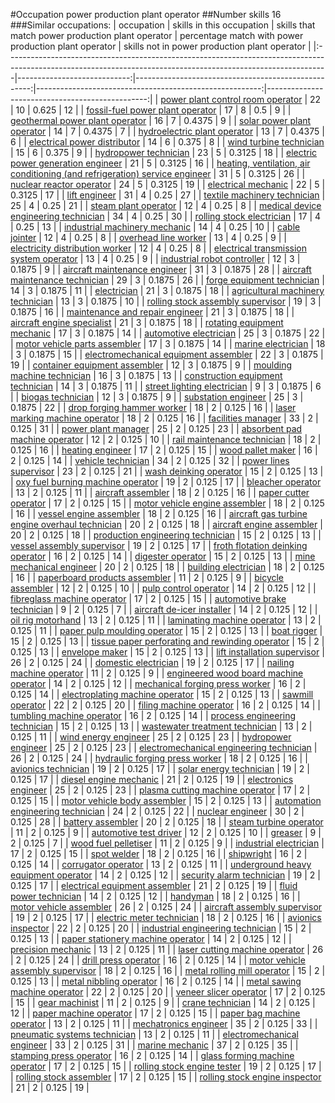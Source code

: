 #Occupation power production plant operator
##Number skills 16
###Similar occupations:
| occupation                                                                                                                                                    |   skills in this occupation |   skills that match power production plant operator |   percentage match with power production plant operator |   skills not in power production plant operator |
|:--------------------------------------------------------------------------------------------------------------------------------------------------------------|----------------------------:|----------------------------------------------------:|--------------------------------------------------------:|------------------------------------------------:|
| [power plant control room operator](power_plant_control_room_operator.md)                                                                                     |                          22 |                                                  10 |                                                  0.625  |                                              12 |
| [fossil-fuel power plant operator](fossil-fuel_power_plant_operator.md)                                                                                       |                          17 |                                                   8 |                                                  0.5    |                                               9 |
| [geothermal power plant operator](geothermal_power_plant_operator.md)                                                                                         |                          16 |                                                   7 |                                                  0.4375 |                                               9 |
| [solar power plant operator](solar_power_plant_operator.md)                                                                                                   |                          14 |                                                   7 |                                                  0.4375 |                                               7 |
| [hydroelectric plant operator](hydroelectric_plant_operator.md)                                                                                               |                          13 |                                                   7 |                                                  0.4375 |                                               6 |
| [electrical power distributor](electrical_power_distributor.md)                                                                                               |                          14 |                                                   6 |                                                  0.375  |                                               8 |
| [wind turbine technician](wind_turbine_technician.md)                                                                                                         |                          15 |                                                   6 |                                                  0.375  |                                               9 |
| [hydropower technician](hydropower_technician.md)                                                                                                             |                          23 |                                                   5 |                                                  0.3125 |                                              18 |
| [electric power generation engineer](electric_power_generation_engineer.md)                                                                                   |                          21 |                                                   5 |                                                  0.3125 |                                              16 |
| [heating, ventilation, air conditioning (and refrigeration) service engineer](heating,_ventilation,_air_conditioning_(and_refrigeration)_service_engineer.md) |                          31 |                                                   5 |                                                  0.3125 |                                              26 |
| [nuclear reactor operator](nuclear_reactor_operator.md)                                                                                                       |                          24 |                                                   5 |                                                  0.3125 |                                              19 |
| [electrical mechanic](electrical_mechanic.md)                                                                                                                 |                          22 |                                                   5 |                                                  0.3125 |                                              17 |
| [lift engineer](lift_engineer.md)                                                                                                                             |                          31 |                                                   4 |                                                  0.25   |                                              27 |
| [textile machinery technician](textile_machinery_technician.md)                                                                                               |                          25 |                                                   4 |                                                  0.25   |                                              21 |
| [steam plant operator](steam_plant_operator.md)                                                                                                               |                          12 |                                                   4 |                                                  0.25   |                                               8 |
| [medical device engineering technician](medical_device_engineering_technician.md)                                                                             |                          34 |                                                   4 |                                                  0.25   |                                              30 |
| [rolling stock electrician](rolling_stock_electrician.md)                                                                                                     |                          17 |                                                   4 |                                                  0.25   |                                              13 |
| [industrial machinery mechanic](industrial_machinery_mechanic.md)                                                                                             |                          14 |                                                   4 |                                                  0.25   |                                              10 |
| [cable jointer](cable_jointer.md)                                                                                                                             |                          12 |                                                   4 |                                                  0.25   |                                               8 |
| [overhead line worker](overhead_line_worker.md)                                                                                                               |                          13 |                                                   4 |                                                  0.25   |                                               9 |
| [electricity distribution worker](electricity_distribution_worker.md)                                                                                         |                          12 |                                                   4 |                                                  0.25   |                                               8 |
| [electrical transmission system operator](electrical_transmission_system_operator.md)                                                                         |                          13 |                                                   4 |                                                  0.25   |                                               9 |
| [industrial robot controller](industrial_robot_controller.md)                                                                                                 |                          12 |                                                   3 |                                                  0.1875 |                                               9 |
| [aircraft maintenance engineer](aircraft_maintenance_engineer.md)                                                                                             |                          31 |                                                   3 |                                                  0.1875 |                                              28 |
| [aircraft maintenance technician](aircraft_maintenance_technician.md)                                                                                         |                          29 |                                                   3 |                                                  0.1875 |                                              26 |
| [forge equipment technician](forge_equipment_technician.md)                                                                                                   |                          14 |                                                   3 |                                                  0.1875 |                                              11 |
| [electrician](electrician.md)                                                                                                                                 |                          21 |                                                   3 |                                                  0.1875 |                                              18 |
| [agricultural machinery technician](agricultural_machinery_technician.md)                                                                                     |                          13 |                                                   3 |                                                  0.1875 |                                              10 |
| [rolling stock assembly supervisor](rolling_stock_assembly_supervisor.md)                                                                                     |                          19 |                                                   3 |                                                  0.1875 |                                              16 |
| [maintenance and repair engineer](maintenance_and_repair_engineer.md)                                                                                         |                          21 |                                                   3 |                                                  0.1875 |                                              18 |
| [aircraft engine specialist](aircraft_engine_specialist.md)                                                                                                   |                          21 |                                                   3 |                                                  0.1875 |                                              18 |
| [rotating equipment mechanic](rotating_equipment_mechanic.md)                                                                                                 |                          17 |                                                   3 |                                                  0.1875 |                                              14 |
| [automotive electrician](automotive_electrician.md)                                                                                                           |                          25 |                                                   3 |                                                  0.1875 |                                              22 |
| [motor vehicle parts assembler](motor_vehicle_parts_assembler.md)                                                                                             |                          17 |                                                   3 |                                                  0.1875 |                                              14 |
| [marine electrician](marine_electrician.md)                                                                                                                   |                          18 |                                                   3 |                                                  0.1875 |                                              15 |
| [electromechanical equipment assembler](electromechanical_equipment_assembler.md)                                                                             |                          22 |                                                   3 |                                                  0.1875 |                                              19 |
| [container equipment assembler](container_equipment_assembler.md)                                                                                             |                          12 |                                                   3 |                                                  0.1875 |                                               9 |
| [moulding machine technician](moulding_machine_technician.md)                                                                                                 |                          16 |                                                   3 |                                                  0.1875 |                                              13 |
| [construction equipment technician](construction_equipment_technician.md)                                                                                     |                          14 |                                                   3 |                                                  0.1875 |                                              11 |
| [street lighting electrician](street_lighting_electrician.md)                                                                                                 |                           9 |                                                   3 |                                                  0.1875 |                                               6 |
| [biogas technician](biogas_technician.md)                                                                                                                     |                          12 |                                                   3 |                                                  0.1875 |                                               9 |
| [substation engineer](substation_engineer.md)                                                                                                                 |                          25 |                                                   3 |                                                  0.1875 |                                              22 |
| [drop forging hammer worker](drop_forging_hammer_worker.md)                                                                                                   |                          18 |                                                   2 |                                                  0.125  |                                              16 |
| [laser marking machine operator](laser_marking_machine_operator.md)                                                                                           |                          18 |                                                   2 |                                                  0.125  |                                              16 |
| [facilities manager](facilities_manager.md)                                                                                                                   |                          33 |                                                   2 |                                                  0.125  |                                              31 |
| [power plant manager](power_plant_manager.md)                                                                                                                 |                          25 |                                                   2 |                                                  0.125  |                                              23 |
| [absorbent pad machine operator](absorbent_pad_machine_operator.md)                                                                                           |                          12 |                                                   2 |                                                  0.125  |                                              10 |
| [rail maintenance technician](rail_maintenance_technician.md)                                                                                                 |                          18 |                                                   2 |                                                  0.125  |                                              16 |
| [heating engineer](heating_engineer.md)                                                                                                                       |                          17 |                                                   2 |                                                  0.125  |                                              15 |
| [wood pallet maker](wood_pallet_maker.md)                                                                                                                     |                          16 |                                                   2 |                                                  0.125  |                                              14 |
| [vehicle technician](vehicle_technician.md)                                                                                                                   |                          34 |                                                   2 |                                                  0.125  |                                              32 |
| [power lines supervisor](power_lines_supervisor.md)                                                                                                           |                          23 |                                                   2 |                                                  0.125  |                                              21 |
| [wash deinking operator](wash_deinking_operator.md)                                                                                                           |                          15 |                                                   2 |                                                  0.125  |                                              13 |
| [oxy fuel burning machine operator](oxy_fuel_burning_machine_operator.md)                                                                                     |                          19 |                                                   2 |                                                  0.125  |                                              17 |
| [bleacher operator](bleacher_operator.md)                                                                                                                     |                          13 |                                                   2 |                                                  0.125  |                                              11 |
| [aircraft assembler](aircraft_assembler.md)                                                                                                                   |                          18 |                                                   2 |                                                  0.125  |                                              16 |
| [paper cutter operator](paper_cutter_operator.md)                                                                                                             |                          17 |                                                   2 |                                                  0.125  |                                              15 |
| [motor vehicle engine assembler](motor_vehicle_engine_assembler.md)                                                                                           |                          18 |                                                   2 |                                                  0.125  |                                              16 |
| [vessel engine assembler](vessel_engine_assembler.md)                                                                                                         |                          18 |                                                   2 |                                                  0.125  |                                              16 |
| [aircraft gas turbine engine overhaul technician](aircraft_gas_turbine_engine_overhaul_technician.md)                                                         |                          20 |                                                   2 |                                                  0.125  |                                              18 |
| [aircraft engine assembler](aircraft_engine_assembler.md)                                                                                                     |                          20 |                                                   2 |                                                  0.125  |                                              18 |
| [production engineering technician](production_engineering_technician.md)                                                                                     |                          15 |                                                   2 |                                                  0.125  |                                              13 |
| [vessel assembly supervisor](vessel_assembly_supervisor.md)                                                                                                   |                          19 |                                                   2 |                                                  0.125  |                                              17 |
| [froth flotation deinking operator](froth_flotation_deinking_operator.md)                                                                                     |                          16 |                                                   2 |                                                  0.125  |                                              14 |
| [digester operator](digester_operator.md)                                                                                                                     |                          15 |                                                   2 |                                                  0.125  |                                              13 |
| [mine mechanical engineer](mine_mechanical_engineer.md)                                                                                                       |                          20 |                                                   2 |                                                  0.125  |                                              18 |
| [building electrician](building_electrician.md)                                                                                                               |                          18 |                                                   2 |                                                  0.125  |                                              16 |
| [paperboard products assembler](paperboard_products_assembler.md)                                                                                             |                          11 |                                                   2 |                                                  0.125  |                                               9 |
| [bicycle assembler](bicycle_assembler.md)                                                                                                                     |                          12 |                                                   2 |                                                  0.125  |                                              10 |
| [pulp control operator](pulp_control_operator.md)                                                                                                             |                          14 |                                                   2 |                                                  0.125  |                                              12 |
| [fibreglass machine operator](fibreglass_machine_operator.md)                                                                                                 |                          17 |                                                   2 |                                                  0.125  |                                              15 |
| [automotive brake technician](automotive_brake_technician.md)                                                                                                 |                           9 |                                                   2 |                                                  0.125  |                                               7 |
| [aircraft de-icer installer](aircraft_de-icer_installer.md)                                                                                                   |                          14 |                                                   2 |                                                  0.125  |                                              12 |
| [oil rig motorhand](oil_rig_motorhand.md)                                                                                                                     |                          13 |                                                   2 |                                                  0.125  |                                              11 |
| [laminating machine operator](laminating_machine_operator.md)                                                                                                 |                          13 |                                                   2 |                                                  0.125  |                                              11 |
| [paper pulp moulding operator](paper_pulp_moulding_operator.md)                                                                                               |                          15 |                                                   2 |                                                  0.125  |                                              13 |
| [boat rigger](boat_rigger.md)                                                                                                                                 |                          15 |                                                   2 |                                                  0.125  |                                              13 |
| [tissue paper perforating and rewinding operator](tissue_paper_perforating_and_rewinding_operator.md)                                                         |                          15 |                                                   2 |                                                  0.125  |                                              13 |
| [envelope maker](envelope_maker.md)                                                                                                                           |                          15 |                                                   2 |                                                  0.125  |                                              13 |
| [lift installation supervisor](lift_installation_supervisor.md)                                                                                               |                          26 |                                                   2 |                                                  0.125  |                                              24 |
| [domestic electrician](domestic_electrician.md)                                                                                                               |                          19 |                                                   2 |                                                  0.125  |                                              17 |
| [nailing machine operator](nailing_machine_operator.md)                                                                                                       |                          11 |                                                   2 |                                                  0.125  |                                               9 |
| [engineered wood board machine operator](engineered_wood_board_machine_operator.md)                                                                           |                          14 |                                                   2 |                                                  0.125  |                                              12 |
| [mechanical forging press worker](mechanical_forging_press_worker.md)                                                                                         |                          16 |                                                   2 |                                                  0.125  |                                              14 |
| [electroplating machine operator](electroplating_machine_operator.md)                                                                                         |                          15 |                                                   2 |                                                  0.125  |                                              13 |
| [sawmill operator](sawmill_operator.md)                                                                                                                       |                          22 |                                                   2 |                                                  0.125  |                                              20 |
| [filing machine operator](filing_machine_operator.md)                                                                                                         |                          16 |                                                   2 |                                                  0.125  |                                              14 |
| [tumbling machine operator](tumbling_machine_operator.md)                                                                                                     |                          16 |                                                   2 |                                                  0.125  |                                              14 |
| [process engineering technician](process_engineering_technician.md)                                                                                           |                          15 |                                                   2 |                                                  0.125  |                                              13 |
| [wastewater treatment technician](wastewater_treatment_technician.md)                                                                                         |                          13 |                                                   2 |                                                  0.125  |                                              11 |
| [wind energy engineer](wind_energy_engineer.md)                                                                                                               |                          25 |                                                   2 |                                                  0.125  |                                              23 |
| [hydropower engineer](hydropower_engineer.md)                                                                                                                 |                          25 |                                                   2 |                                                  0.125  |                                              23 |
| [electromechanical engineering technician](electromechanical_engineering_technician.md)                                                                       |                          26 |                                                   2 |                                                  0.125  |                                              24 |
| [hydraulic forging press worker](hydraulic_forging_press_worker.md)                                                                                           |                          18 |                                                   2 |                                                  0.125  |                                              16 |
| [avionics technician](avionics_technician.md)                                                                                                                 |                          19 |                                                   2 |                                                  0.125  |                                              17 |
| [solar energy technician](solar_energy_technician.md)                                                                                                         |                          19 |                                                   2 |                                                  0.125  |                                              17 |
| [diesel engine mechanic](diesel_engine_mechanic.md)                                                                                                           |                          21 |                                                   2 |                                                  0.125  |                                              19 |
| [electronics engineer](electronics_engineer.md)                                                                                                               |                          25 |                                                   2 |                                                  0.125  |                                              23 |
| [plasma cutting machine operator](plasma_cutting_machine_operator.md)                                                                                         |                          17 |                                                   2 |                                                  0.125  |                                              15 |
| [motor vehicle body assembler](motor_vehicle_body_assembler.md)                                                                                               |                          15 |                                                   2 |                                                  0.125  |                                              13 |
| [automation engineering technician](automation_engineering_technician.md)                                                                                     |                          24 |                                                   2 |                                                  0.125  |                                              22 |
| [nuclear engineer](nuclear_engineer.md)                                                                                                                       |                          30 |                                                   2 |                                                  0.125  |                                              28 |
| [battery assembler](battery_assembler.md)                                                                                                                     |                          20 |                                                   2 |                                                  0.125  |                                              18 |
| [steam turbine operator](steam_turbine_operator.md)                                                                                                           |                          11 |                                                   2 |                                                  0.125  |                                               9 |
| [automotive test driver](automotive_test_driver.md)                                                                                                           |                          12 |                                                   2 |                                                  0.125  |                                              10 |
| [greaser](greaser.md)                                                                                                                                         |                           9 |                                                   2 |                                                  0.125  |                                               7 |
| [wood fuel pelletiser](wood_fuel_pelletiser.md)                                                                                                               |                          11 |                                                   2 |                                                  0.125  |                                               9 |
| [industrial electrician](industrial_electrician.md)                                                                                                           |                          17 |                                                   2 |                                                  0.125  |                                              15 |
| [spot welder](spot_welder.md)                                                                                                                                 |                          18 |                                                   2 |                                                  0.125  |                                              16 |
| [shipwright](shipwright.md)                                                                                                                                   |                          16 |                                                   2 |                                                  0.125  |                                              14 |
| [corrugator operator](corrugator_operator.md)                                                                                                                 |                          13 |                                                   2 |                                                  0.125  |                                              11 |
| [underground heavy equipment operator](underground_heavy_equipment_operator.md)                                                                               |                          14 |                                                   2 |                                                  0.125  |                                              12 |
| [security alarm technician](security_alarm_technician.md)                                                                                                     |                          19 |                                                   2 |                                                  0.125  |                                              17 |
| [electrical equipment assembler](electrical_equipment_assembler.md)                                                                                           |                          21 |                                                   2 |                                                  0.125  |                                              19 |
| [fluid power technician](fluid_power_technician.md)                                                                                                           |                          14 |                                                   2 |                                                  0.125  |                                              12 |
| [handyman](handyman.md)                                                                                                                                       |                          18 |                                                   2 |                                                  0.125  |                                              16 |
| [motor vehicle assembler](motor_vehicle_assembler.md)                                                                                                         |                          26 |                                                   2 |                                                  0.125  |                                              24 |
| [aircraft assembly supervisor](aircraft_assembly_supervisor.md)                                                                                               |                          19 |                                                   2 |                                                  0.125  |                                              17 |
| [electric meter technician](electric_meter_technician.md)                                                                                                     |                          18 |                                                   2 |                                                  0.125  |                                              16 |
| [avionics inspector](avionics_inspector.md)                                                                                                                   |                          22 |                                                   2 |                                                  0.125  |                                              20 |
| [industrial engineering technician](industrial_engineering_technician.md)                                                                                     |                          15 |                                                   2 |                                                  0.125  |                                              13 |
| [paper stationery machine operator](paper_stationery_machine_operator.md)                                                                                     |                          14 |                                                   2 |                                                  0.125  |                                              12 |
| [precision mechanic](precision_mechanic.md)                                                                                                                   |                          13 |                                                   2 |                                                  0.125  |                                              11 |
| [laser cutting machine operator](laser_cutting_machine_operator.md)                                                                                           |                          26 |                                                   2 |                                                  0.125  |                                              24 |
| [drill press operator](drill_press_operator.md)                                                                                                               |                          16 |                                                   2 |                                                  0.125  |                                              14 |
| [motor vehicle assembly supervisor](motor_vehicle_assembly_supervisor.md)                                                                                     |                          18 |                                                   2 |                                                  0.125  |                                              16 |
| [metal rolling mill operator](metal_rolling_mill_operator.md)                                                                                                 |                          15 |                                                   2 |                                                  0.125  |                                              13 |
| [metal nibbling operator](metal_nibbling_operator.md)                                                                                                         |                          16 |                                                   2 |                                                  0.125  |                                              14 |
| [metal sawing machine operator](metal_sawing_machine_operator.md)                                                                                             |                          22 |                                                   2 |                                                  0.125  |                                              20 |
| [veneer slicer operator](veneer_slicer_operator.md)                                                                                                           |                          17 |                                                   2 |                                                  0.125  |                                              15 |
| [gear machinist](gear_machinist.md)                                                                                                                           |                          11 |                                                   2 |                                                  0.125  |                                               9 |
| [crane technician](crane_technician.md)                                                                                                                       |                          14 |                                                   2 |                                                  0.125  |                                              12 |
| [paper machine operator](paper_machine_operator.md)                                                                                                           |                          17 |                                                   2 |                                                  0.125  |                                              15 |
| [paper bag machine operator](paper_bag_machine_operator.md)                                                                                                   |                          13 |                                                   2 |                                                  0.125  |                                              11 |
| [mechatronics engineer](mechatronics_engineer.md)                                                                                                             |                          35 |                                                   2 |                                                  0.125  |                                              33 |
| [pneumatic systems technician](pneumatic_systems_technician.md)                                                                                               |                          13 |                                                   2 |                                                  0.125  |                                              11 |
| [electromechanical engineer](electromechanical_engineer.md)                                                                                                   |                          33 |                                                   2 |                                                  0.125  |                                              31 |
| [marine mechanic](marine_mechanic.md)                                                                                                                         |                          37 |                                                   2 |                                                  0.125  |                                              35 |
| [stamping press operator](stamping_press_operator.md)                                                                                                         |                          16 |                                                   2 |                                                  0.125  |                                              14 |
| [glass forming machine operator](glass_forming_machine_operator.md)                                                                                           |                          17 |                                                   2 |                                                  0.125  |                                              15 |
| [rolling stock engine tester](rolling_stock_engine_tester.md)                                                                                                 |                          19 |                                                   2 |                                                  0.125  |                                              17 |
| [rolling stock assembler](rolling_stock_assembler.md)                                                                                                         |                          17 |                                                   2 |                                                  0.125  |                                              15 |
| [rolling stock engine inspector](rolling_stock_engine_inspector.md)                                                                                           |                          21 |                                                   2 |                                                  0.125  |                                              19 |
